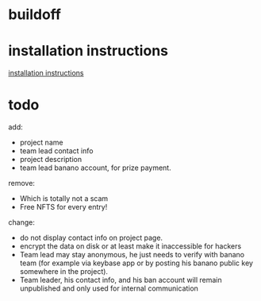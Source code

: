 # buildoff

# installation instructions

  [installation instructions](docs/installation.md)
  
# todo

add:

-   project name
-   team lead contact info
-   project description
-   team lead banano account, for prize payment.

remove:

-   Which is totally not a scam
-   Free NFTS for every entry!

change:

-   do not display contact info on project page.
-   encrypt the data on disk or at least make it inaccessible for hackers
-   Team lead may stay anonymous, he just needs to verify with banano team (for example via keybase app or by posting his banano public key somewhere in the project).
-   Team leader, his contact info, and  his ban account will remain unpublished and only used for internal communication
